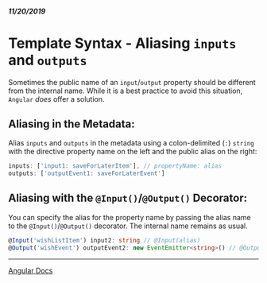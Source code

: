 ##### 11/20/2019
# Template Syntax - Aliasing `inputs` and `outputs`
Sometimes the public name of an `input`/`output` property should be different from the internal name.  While it is a best practice to avoid this situation, `Angular` _does_ offer a solution.

## Aliasing in the Metadata:
Alias `inputs` and `outputs` in the metadata using a colon-delimited (`:`) `string` with the directive property name on the left and the public alias on the right:

```typescript
inputs: ['input1: saveForLaterItem'], // propertyName: alias
outputs: ['outputEvent1: saveForLaterEvent']
```

## Aliasing with the `@Input()`/`@Output()` Decorator:
You can specify the alias for the property name by passing the alias name to the `@Input()`/`@Output()` decorator.  The internal name remains as usual.

```typescript
@Input('wishListItem') input2: string // @Input(alias)
@Output('wishEvent') outputEvent2: new EventEmitter<string>() // @Output(alias) propertyName = ...
```

---

[Angular Docs](https://angular.io/guide/template-syntax#aliasing-inputs-and-outputs)